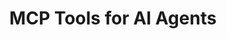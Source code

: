 ---
slug: mcp-tools-ai-agents
version: v1.586.0
title: MCP Tools for AI Agents
tags: ['AI Agents', 'MCP', 'Tools']
description: AI Agents can now connect to MCP servers, enabling them to execute any tool made available by the MCP server.
features:
  [
    'Connect MCP servers to AI Agents ',
  ]
docs: /docs/core_concepts/ai_agents
---
